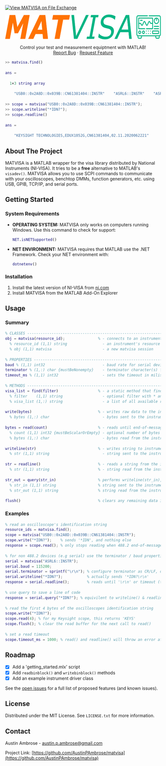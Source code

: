 [![View MATVISA on File Exchange](https://www.mathworks.com/matlabcentral/images/matlab-file-exchange.svg)](https://www.mathworks.com/matlabcentral/fileexchange/158106-matvisa)
<br />
<div align="center">
  <a href="https://github.com/github_username/repo_name">
    <img src="resources/logo.svg" alt="Logo" width="800" height="80">
  </a>

  <p align="center">
    Control your test and measurement equiptment with MATLAB!
    <br />
    <a href="https://github.com/AustinPAmbrose/matvisa/issues">Report Bug</a>
    ·
    <a href="https://github.com/AustinPAmbrose/matvisa/issues">Request Feature</a>
  </p>
</div>

```matlab
>> matvisa.find()

ans = 

  1×3 string array

    "USB0::0x2A8D::0x039B::CN61381404::INSTR"    "ASRL6::INSTR"    "ASRL7::INSTR"

>> scope = matvisa("USB0::0x2A8D::0x039B::CN61381404::INSTR");
>> scope.writeline("*IDN?");
>> scope.readline()

ans = 

    "KEYSIGHT TECHNOLOGIES,EDUX1052G,CN61381404,02.11.2020062221"
```


<!-- ABOUT THE PROJECT -->
## About The Project

MATVISA is a MATLAB wrapper for the visa library distributed by National Instruments (NI-VISA). It tries to be a **free** alternative to MATLAB's `visadev()`. MATVISA allows you to use SCPI commands to communicate with your oscilloscopes, benchtop DMMs, function generators, etc. using USB, GPIB, TCP/IP, and serial ports.

<!-- GETTING STARTED -->
## Getting Started
### System Requirements

- **OPERATING SYSTEM:** MATVISA only works on computers running Windows. Use this command to check for support:
  ```matlab
  NET.isNETSupported()
  ```
- **NET ENVIRONMENT:** MATVISA requires that MATLAB use the .NET Framework. Check your NET environment with:
  ```matlab
  dotnetenv()
  ```

### Installation

1. Install the latest version of NI-VISA from [ni.com](https://www.ni.com/en/support/downloads/drivers/download.ni-visa.html)
2. Install MATVISA from the MATLAB Add-On Explorer

## Usage
### Summary
```matlab
% CLASSES ----------------------------------------------------------------------------------------------------------------------
obj = matvisa(resource_id);               % - connects to an instrument by its resource id
  % resource_id (1,1) string                - an instrument's resource id, e.g "ASRL6::INSTR" for COM 6
  % obj (1,1) matvisa                       - a new matvisa session

% PROPERTIES -------------------------------------------------------------------------------------------------------------------
baud % (1,1) int32                          - baud rate for serial devices
terminator % (1,:) char {mustBeNonempty}    - terminator character(s) for writeline() and readline(), default is newline, char(10)
timeout_ms % (1,1) int32                    - sets the timeout in miliseconds for read() and readline()

% METHODS ----------------------------------------------------------------------------------------------------------------------
visa_list = find(filter)                  % - a static method that finds all connected instruments
  % filter    (1,1) string                  - optional filter with * and ? wildcards, e.g "USB?*", default is "?*"
  % visa_list (1,:) string                  - a list of all available resources

write(bytes)                              % - writes raw data to the instrument, without a terminator
  % bytes (1,:) char                        - bytes sent to the instrument

bytes = read(count)                       % - reads until end-of-message, or until count is satisfied
  % count (1,1) int32 {mustBeScalarOrEmpty} - optional number of bytes to be read, default is empty, []
  % bytes (1,:) char                        - bytes read from the instrument

writeline(str)                            % - writes string to instrument, with terminator appended
  % str (1,1) string                        - string sent to the instrument
  
str = readline()                          % - reads a string from the instrument, until the terminator
  % str (1,1) string                      % - string read from the instrument, with terminator removed

str_out = query(str_in)                   % performs writeline(str_in), and returns str_out = readline()
  % str_in (1,1) string                   % string sent to the instrument
  % str_out (1,1) string                  % string read from the instrument

flush()                                   % clears any remaining data in the input & output buffers
```

### Examples

   ```matlab
   % read an oscilloscope's identification string
   resource_ids = matvisa.find();
   scope = matvisa("USB0::0x2A8D::0x039B::CN61381404::INSTR");
   scope.write("*IDN?");    % sends '*IDN', and nothing else
   response = scope.read(); % only stops reading when 488.2 end-of-message is received
   
   % for non 488.2 devices (e.g serial) use the terminator / baud properties and writeline() / readline() methods 
   serial = matvisa("ASRL6::INSTR");
   serial.baud = 115200;
   serial.terminator = sprintf("\r\n"); % configure terminator as CR/LF, default is LF
   serial.writeline("*IDN?");           % actually sends '*IDN?\r\n'
   response = serial.readline();        % reads until '\r\n' or timeout (terminator removed from response)

   % use query to save a line of code
   response = serial.query("*IDN?"); % equivilent to writeline() & readline()
   
   % read the first 4 bytes of the oscilloscopes identification string
   scope.write("*IDN?");
   scope.read(4); % for my Keysight scope, this returns 'KEYS'
   scope.flush(); % clear the read buffer for the next call to read()

   % set a read timeout
   scope.timeout_ms = 1000; % read() and readline() will throw an error after 1 second
   ```

## Roadmap
- [x] Add a 'getting_started.mlx' script
- [x] Add `readbinblock()` and `writebinblock()` methods
- [x] Add an example instrument driver class

See the [open issues](https://github.com/AustinPAmbrose/matvisa/issues) for a full list of proposed features (and known issues).

<!-- LICENSE -->
## License

Distributed under the MIT License. See `LICENSE.txt` for more information.

<!-- CONTACT -->
## Contact

Austin Ambrose - austin.p.ambrose@gmail.com

Project Link: [https://github.com/AustinPAmbrose/matvisa](https://github.com/AustinPAmbrose/matvisa)

